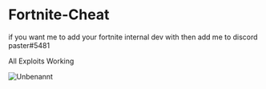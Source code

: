 # Fortnite-Cheat
if you want me to add your fortnite internal dev with then add me to discord paster#5481 

All Exploits Working


![Unbenannt](https://user-images.githubusercontent.com/101060851/157496731-89e840c5-3df2-4a66-9d29-e4f7dbd893fc.PNG)
